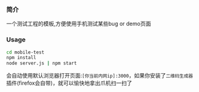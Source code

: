 ### 简介

一个测试工程的模板,方便使用手机测试某些bug or demo页面

### Usage

```sh
cd mobile-test
npm install
node server.js | npm start

```
会自动使用默认浏览器打开页面:`[你当前内网ip]:3000`，如果你安装了`二维码生成器`插件(firefox会自带)，就可以愉快地拿出爪机扫一扫了

